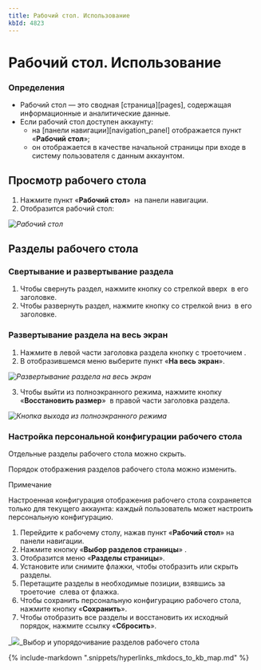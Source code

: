 ```yaml
---
title: Рабочий стол. Использование
kbId: 4823
---
```


# Рабочий стол. Использование

### Определения

- Рабочий стол — это сводная [страница][pages], содержащая информационные и аналитические данные.
- Если рабочий стол доступен аккаунту:
  - на [панели навигации][navigation_panel] отображается пункт «**Рабочий стол**»;
  - он отображается в качестве начальной страницы при входе в систему пользователя с данным аккаунтом.

## Просмотр рабочего стола

1. Нажмите пункт «**Рабочий стол**» *‌* на панели навигации.
2. Отобразится рабочий стол:

_![Рабочий стол](https://kb.comindware.ru/assets/img_64e48a3a33c95.png)_

## Разделы рабочего стола

### Свертывание и развертывание раздела

1. Чтобы свернуть раздел, нажмите кнопку со стрелкой вверх *‌* в его заголовке.
2. Чтобы развернуть раздел, нажмите кнопку со стрелкой вниз *‌* в его заголовке.

### Развертывание раздела на весь экран

1. Нажмите в левой части заголовка раздела кнопку с троеточием ***‌***.
2. В отобразившемся меню выберите пункт «**На весь экран**».

_![Развертывание раздела на весь экран](https://kb.comindware.ru/assets/img_64e4b8caad7ee.png)_

3. Чтобы выйти из полноэкранного режима, нажмите кнопку «**Восстановить размер**» *‌* в правой части заголовка раздела.

_![Кнопка выхода из полноэкранного режима](https://kb.comindware.ru/assets/img_64e4b894bd0f8.png)_

### Настройка персональной конфигурации рабочего стола

Отдельные разделы рабочего стола можно скрыть.

Порядок отображения разделов рабочего стола можно изменить.

Примечание

Настроенная конфигурация отображения рабочего стола сохраняется только для текущего аккаунта: каждый пользователь может настроить персональную конфигурацию.

1. Перейдите к рабочему столу, нажав пункт «**Рабочий стол**» на панели навигации.
2. Нажмите кнопку «**Выбор разделов страницы**» *‌*.
3. Отобразится меню «**Разделы страницы**».
4. Установите или снимите флажки, чтобы отобразить или скрыть разделы.
5. Перетащите разделы в необходимые позиции, взявшись за троеточие ***‌*** слева от флажка.
6. Чтобы сохранить персональную конфигурацию рабочего стола, нажмите кнопку «**Сохранить**».
7. Чтобы отобразить все разделы и восстановить их исходный порядок, нажмите ссылку «**Сбросить**».

_![](https://kb.comindware.ru/assets/img_64e4b3d847141.png)_Выбор и упорядочивание разделов рабочего стола

{% include-markdown ".snippets/hyperlinks_mkdocs_to_kb_map.md" %}
